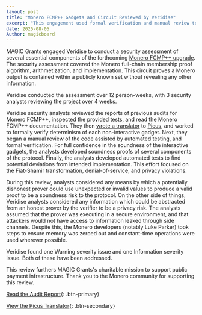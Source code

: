 ```yaml
---
layout: post
title: "Monero FCMP++ Gadgets and Circuit Reviewed by Veridise"
excerpt: "This engagement used formal verification and manual review to ensure the Monero FCMP++ implementation is secure"
date: 2025-08-05
Author: magicboard
---
```


MAGIC Grants engaged Veridise to conduct a security assessment of several essential components of the forthcoming [Monero FCMP++ upgrade](https://www.getmonero.org/2024/04/27/fcmps.html). The security assessment covered the Monero full-chain membership proof algorithm, arithmetization, and implementation. This circuit proves a Monero output is contained within a publicly known set without revealing any other information.

Veridise conducted the assessment over 12 person-weeks, with 3 security analysts reviewing the project over 4 weeks.

Veridise security analysts reviewed the reports of previous audits for Monero FCMP++, inspected the provided tests, and read the Monero FCMP++ documentation. They then [wrote a translator](https://github.com/Veridise/fcmp-plus-plus/tree/picus/crypto/fcmps/circuit-abstraction) to [Picus](https://github.com/Veridise/Picus), and worked to formally verify determinism of each non-interactive gadget. Next, they began a manual review of the code assisted by automated testing, and formal verification. For full confidence in the soundness of the interactive gadgets, the analysts developed soundness proofs of several components of the protocol. Finally, the analysts developed automated tests to find potential deviations from intended implementation. This effort focused on the Fiat-Shamir transformation, denial-of-service, and privacy violations.

During this review, analysts considered any means by which a potentially dishonest prover could use unexpected or invalid values to produce a valid proof to be a soundness risk to the protocol. On the other side of things, Veridise analysts considered any information which could be abstracted from an honest prover by the verifier to be a privacy risk. The analysts assumed that the prover was executing in a secure environment, and that attackers would not have access to information leaked through side channels. Despite this, the Monero developers (notably Luke Parker) took steps to ensure memory was zeroed out and constant-time operations were used wherever possible.

Veridise found one Warning severity issue and one Information severity issue. Both of these have been addressed.

This review furthers MAGIC Grants's charitable mission to support public payment infrastructure. Thank you to the Monero community for supporting this review.

[Read the Audit Report](https://veridise.com/audits-archive/company/monero-research-lab/magic-grants-monero-fcmp-2025-06-03/){: .btn-primary}

[View the Picus Translator](https://github.com/Veridise/fcmp-plus-plus/tree/picus/crypto/fcmps/circuit-abstraction){: .btn-secondary}
